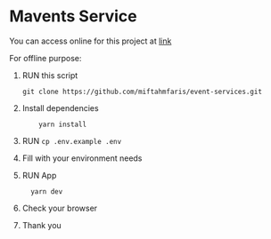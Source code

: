 # Mavents Service

You can access online for this project at [link](https://mavents.herokuapp.com/)

For offline purpose:

1. RUN this script

    ```git
    git clone https://github.com/miftahmfaris/event-services.git
    ```

2. Install dependencies

    ```script
        yarn install
    ```

3. RUN `cp .env.example .env`

4. Fill with your environment needs

5. RUN App

    ```script
      yarn dev
    ```

6. Check your browser

7. Thank you
